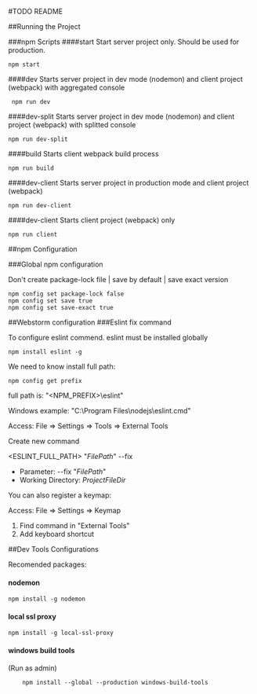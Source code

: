 #TODO README

##Running the Project

###npm Scripts
####start
Start server project only. Should be used for production.
    
    npm start
####dev
Starts server project in dev mode (nodemon) and client project (webpack) with aggregated console
 
     npm run dev
####dev-split
   Starts server project in dev mode (nodemon) and client project (webpack) with splitted console
   
    npm run dev-split
####build
   Starts client webpack build process

    npm run build

####dev-client
   Starts server project in production mode and client project (webpack)

    npm run dev-client
    
####dev-client
   Starts client project (webpack) only
       
    npm run client
    
    
##npm Configuration

###Global npm configuration

Don't create package-lock file | save by default | save exact version <br/>

    npm config set package-lock false
    npm config set save true
    npm config set save-exact true

##Webstorm configuration
###Eslint fix command

To configure eslint commend. eslint must be installed globally

    npm install eslint -g

We need to know install full path:

    npm config get prefix

full path is: "<NPM_PREFIX>\eslint"
 
Windows example: "C:\Program Files\nodejs\eslint.cmd"

Access: File => Settings => Tools => External Tools

Create new command

<ESLINT_FULL_PATH> "$FilePath$" --fix

* Parameter:
  --fix "$FilePath$"
* Working Directory:
  $ProjectFileDir$
  
You can also register a keymap:

Access: File => Settings => Keymap

1. Find command in "External Tools"
1. Add keyboard shortcut

##Dev Tools Configurations

Recomended packages:
    
#### nodemon
    npm install -g nodemon
    
#### local ssl proxy
    npm install -g local-ssl-proxy

#### windows build tools
(Run as admin)

        npm install --global --production windows-build-tools
        
 
